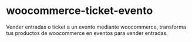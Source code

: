 # woocommerce-ticket-evento
Vender entradas o ticket a un evento mediante woocommerce, transforma tus productos de woocommerce en eventos para vender entradas.
